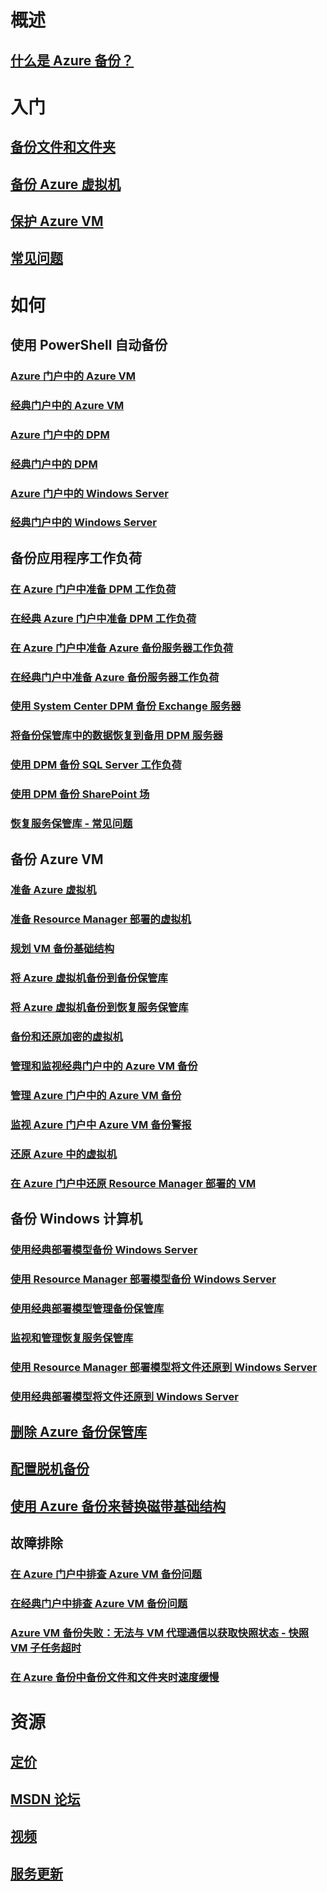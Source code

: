 # 概述
## [什么是 Azure 备份？](backup-introduction-to-azure-backup.md)
# 入门
## [备份文件和文件夹](backup-try-azure-backup-in-10-mins.md)
## [备份 Azure 虚拟机](backup-azure-vms-first-look.md)
## [保护 Azure VM](backup-azure-vms-first-look-arm.md)
## [常见问题](backup-azure-backup-faq.md)
# 如何
## 使用 PowerShell 自动备份
### [Azure 门户中的 Azure VM](backup-azure-vms-automation.md)
### [经典门户中的 Azure VM](backup-azure-vms-classic-automation.md)
### [Azure 门户中的 DPM](backup-dpm-automation.md)
### [经典门户中的 DPM](backup-dpm-automation-classic.md)
### [Azure 门户中的 Windows Server](backup-client-automation.md)
### [经典门户中的 Windows Server](backup-client-automation-classic.md)
## 备份应用程序工作负荷
### [在 Azure 门户中准备 DPM 工作负荷](backup-azure-dpm-introduction.md)
### [在经典 Azure 门户中准备 DPM 工作负荷](backup-azure-dpm-introduction-classic.md)
### [在 Azure 门户中准备 Azure 备份服务器工作负荷](backup-azure-microsoft-azure-backup.md)
### [在经典门户中准备 Azure 备份服务器工作负荷](backup-azure-microsoft-azure-backup-classic.md)
### [使用 System Center DPM 备份 Exchange 服务器](backup-azure-backup-exchange-server.md)
### [将备份保管库中的数据恢复到备用 DPM 服务器](backup-azure-alternate-dpm-server.md)
### [使用 DPM 备份 SQL Server 工作负荷](backup-azure-backup-sql.md)
### [使用 DPM 备份 SharePoint 场](backup-azure-backup-sharepoint.md)
### [恢复服务保管库 - 常见问题](backup-azure-backup-ibiza-faq.md)
## 备份 Azure VM
### [准备 Azure 虚拟机](backup-azure-vms-prepare.md)
### [准备 Resource Manager 部署的虚拟机](backup-azure-arm-vms-prepare.md)
### [规划 VM 备份基础结构](backup-azure-vms-introduction.md)
### [将 Azure 虚拟机备份到备份保管库](backup-azure-vms.md)
### [将 Azure 虚拟机备份到恢复服务保管库](backup-azure-arm-vms.md)
### [备份和还原加密的虚拟机](backup-azure-vms-encryption.md)
### [管理和监视经典门户中的 Azure VM 备份](backup-azure-manage-vms-classic.md)
### [管理 Azure 门户中的 Azure VM 备份](backup-azure-manage-vms.md)
### [监视 Azure 门户中 Azure VM 备份警报](backup-azure-monitor-vms.md)
### [还原 Azure 中的虚拟机](backup-azure-restore-vms.md)
### [在 Azure 门户中还原 Resource Manager 部署的 VM](backup-azure-arm-restore-vms.md)
## 备份 Windows 计算机
### [使用经典部署模型备份 Windows Server](backup-configure-vault-classic.md)
### [使用 Resource Manager 部署模型备份 Windows Server](backup-configure-vault.md)
### [使用经典部署模型管理备份保管库](backup-azure-manage-windows-server-classic.md)
### [监视和管理恢复服务保管库](backup-azure-manage-windows-server.md)
### [使用 Resource Manager 部署模型将文件还原到 Windows Server](backup-azure-restore-windows-server.md)
### [使用经典部署模型将文件还原到 Windows Server](backup-azure-restore-windows-server-classic.md)

## [删除 Azure 备份保管库](backup-azure-delete-vault.md)
## [配置脱机备份](backup-azure-backup-import-export.md)
## [使用 Azure 备份来替换磁带基础结构](backup-azure-backup-cloud-as-tape.md)
## 故障排除
### [在 Azure 门户中排查 Azure VM 备份问题](backup-azure-vms-troubleshoot.md)
### [在经典门户中排查 Azure VM 备份问题](backup-azure-vms-troubleshoot-classic.md)
### [Azure VM 备份失败：无法与 VM 代理通信以获取快照状态 - 快照 VM 子任务超时](backup-azure-troubleshoot-vm-backup-fails-snapshot-timeout.md)
### [在 Azure 备份中备份文件和文件夹时速度缓慢](backup-azure-troubleshoot-slow-backup-performance-issue.md)

# 资源
## [定价](https://azure.microsoft.com/pricing/details/backup/)
## [MSDN 论坛](https://social.msdn.microsoft.com/Forums/en-US/home?forum=windowsazureonlinebackup) 
## [视频](https://azure.microsoft.com/documentation/videos/index/?services=backup) 
## [服务更新](https://azure.microsoft.com/updates/?product=backup)


<!--HONumber=Nov16_HO4-->


